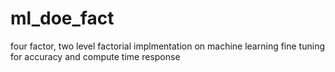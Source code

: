 # ml_doe_fact
four factor, two level factorial implmentation on machine learning fine tuning for accuracy and compute time response
